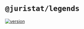 # `@juristat/legends`

[![version](https://img.shields.io/npm/v/@juristat/legends.svg?style=flat-square)](https://www.npmjs.com/package/@juristat/legends)
